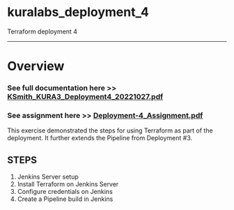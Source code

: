 # kuralabs_deployment_4
Terraform deployment 4
<hr>
<h1>Overview </h1>
<h3>See full documentation here >> <a href="https://github.com/Hobsonkp/kuralabs_deployment_4/blob/main/Documentation/KSmith_KURA3_Deployment4_20221027.pdf">KSmith_KURA3_Deployment4_20221027.pdf</a></h3>
<h3>See assignment here >> <a href="https://github.com/Hobsonkp/kuralabs_deployment_4/blob/main/Documentation/Deployment-4_Assignment.pdf">Deployment-4_Assignment.pdf</a></h3>
This exercise demonstrated the steps for using Terraform as part of the deployment. It further extends the Pipeline from Deployment #3.
<h2>STEPS</h2>
<ol>
<li>Jenkins Server setup</li>
<li>Install Terraform on Jenkins Server</li>
<li>Configure credentials on Jenkins</li>
<li>Create a Pipeline build in Jenkins</li>
</ol>
